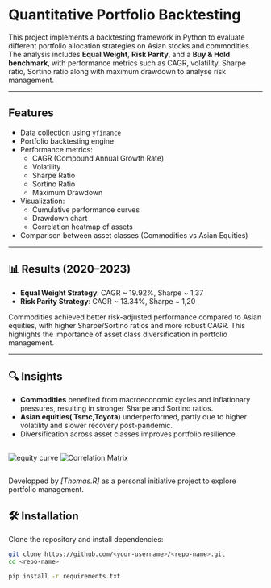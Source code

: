 # Quantitative Portfolio Backtesting

This project implements a backtesting framework in Python to evaluate different portfolio allocation strategies on Asian stocks and commodities.  
The analysis includes **Equal Weight**, **Risk Parity**, and a **Buy & Hold benchmark**, with performance metrics such as CAGR, volatility, Sharpe ratio, Sortino ratio along with  maximum drawdown to analyse risk management.

---

##  Features
- Data collection using `yfinance`
- Portfolio backtesting engine
- Performance metrics:
  - CAGR (Compound Annual Growth Rate)
  - Volatility
  - Sharpe Ratio
  - Sortino Ratio
  - Maximum Drawdown
- Visualization:
  - Cumulative performance curves
  - Drawdown chart
  - Correlation heatmap of assets
- Comparison between asset classes (Commodities vs Asian Equities)

---

## 📊 Results (2020–2023)
- **Equal Weight Strategy**: CAGR ~ 19.92%, Sharpe ~ 1,37
- **Risk Parity Strategy**: CAGR ~ 13.34%, Sharpe ~ 1,20


Commodities achieved better risk-adjusted performance compared to Asian equities, with higher Sharpe/Sortino ratios and more robust CAGR.
This highlights the importance of asset class diversification in portfolio management.

--------------------------

## 🔍 Insights
- **Commodities** benefited from macroeconomic cycles and inflationary pressures, resulting in stronger Sharpe and Sortino ratios.  
- **Asian equities( Tsmc,Toyota)** underperformed, partly due to higher volatility and slower recovery post-pandemic.  
- Diversification across asset classes improves portfolio resilience.

##
![equity curve](portfolio_strategies_backtest.png)
![Correlation Matrix](correlation_matrix_of_assets.png)


## 
Developped by *[Thomas.R]* as a personal initiative project to explore portfolio management.

## 🛠️ Installation
Clone the repository and install dependencies:

```bash
git clone https://github.com/<your-username>/<repo-name>.git
cd <repo-name>

pip install -r requirements.txt




